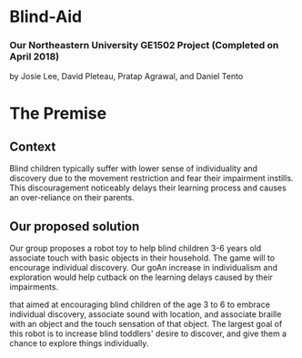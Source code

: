 # Blind-Aid
### Our Northeastern University GE1502 Project (Completed on April 2018)
by Josie Lee, David Pleteau, Pratap Agrawal, and Daniel Tento

# The Premise
## Context
Blind children typically suffer with lower sense of individuality and discovery due to the movement restriction and fear their impairment instills. This discouragement noticeably delays their learning process and causes an over-reliance on their parents. 

## Our proposed solution
Our group proposes a robot toy to help blind children 3-6 years old associate touch with basic objects in their household. The game will to encourage individual discovery. Our goAn increase in individualism and exploration would help cutback on the learning delays caused by their impairments.   


that aimed at encouraging blind children of the age 3 to 6  to embrace individual discovery, associate sound with location, and associate braille with an object and the touch sensation of that object. The largest goal of this robot is to increase blind toddlers' desire to discover, and give them a chance to explore things individually.
